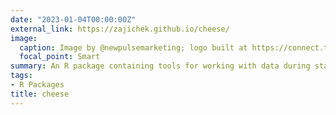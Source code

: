 ```yaml
---
date: "2023-01-04T00:00:00Z"
external_link: https://zajichek.github.io/cheese/
image:
  caption: Image by @newpulsemarketing; logo built at https://connect.thinkr.fr/hexmake/
  focal_point: Smart
summary: An R package containing tools for working with data during statistical analysis
tags:
- R Packages
title: cheese
---
```

